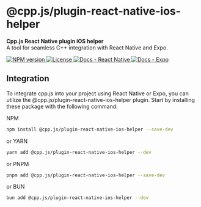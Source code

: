 # @cpp.js/plugin-react-native-ios-helper
**Cpp.js React Native plugin iOS helper**  
A tool for seamless C++ integration with React Native and Expo.

<a href="https://www.npmjs.com/package/@cpp.js/plugin-react-native-ios-helper">
    <img alt="NPM version" src="https://img.shields.io/npm/v/@cpp.js/plugin-react-native-ios-helper?style=for-the-badge" />
</a>
<a href="https://github.com/bugra9/cpp.js/blob/main/LICENSE">
    <img alt="License" src="https://img.shields.io/github/license/bugra9/cpp.js?style=for-the-badge" />
</a>
<a href="https://cpp.js.org/docs/guide/integrate-into-existing-project/react-native">
    <img alt="Docs - React Native" src="https://img.shields.io/badge/Docs_-_React%20Native-20B2AA?style=for-the-badge" />
</a>
<a href="https://cpp.js.org/docs/guide/integrate-into-existing-project/expo">
    <img alt="Docs - Expo" src="https://img.shields.io/badge/Docs_-_Expo-20B2AA?style=for-the-badge" />
</a>

## Integration
To integrate cpp.js into your project using React Native or Expo, you can utilize the @cpp.js/plugin-react-native-ios-helper plugin. Start by installing these package with the following command:

NPM
```sh
npm install @cpp.js/plugin-react-native-ios-helper --save-dev
```
or YARN
```sh
yarn add @cpp.js/plugin-react-native-ios-helper --dev
```
or PNPM
```sh
pnpm add @cpp.js/plugin-react-native-ios-helper --save-dev
```
or BUN
```sh
bun add @cpp.js/plugin-react-native-ios-helper --dev
```
